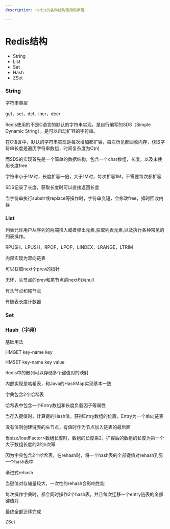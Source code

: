 ```yaml
---
description: redis的各种结构使用和原理

---
```


# Redis结构

- String
- List
- Set
- Hash
- ZSet



### String

字符串类型

get，set，del，incr，decr

Redis使用的不是C语言的默认的字符串实现，是自行编写的SDS（Simple Dynamic String），是可以自动扩容的字符串。

在C语言中，默认的字符串实现是每次增加都扩容，每次所见都回收内存，获取字符串长度是遍历字符串数组，时间复杂度为O(n)

而SDS的实现首先是一个简单的数据结构，包含一个char数组，长度，以及未使用长度free

字符串小于1M时，长度扩容一倍，大于1M时，每次扩容1M，不需要每次都扩容

SDS记录了长度，获取长度时可以直接返回长度

当字符串执行substr或replace等操作时，字符串变短，会修改free，择时回收内存



### List

列表允许用户从序列的两端推入或者弹出元素,获取列表元素,以及执行各种常见的列表操作。

RPUSH，LPUSH，RPOP，LPOP，LINDEX，LRANGE，LTRIM

内部实现为双向链表

可以获取next个prev的指针

无环，头节点的prev和尾节点的next均为null

有头节点和尾节点

有链表长度计数器



### Set





### Hash（字典）

基础用法

HMGET key-name key

HMSET key-name key value

Redis中的散列可以存储多个键值对的映射

内部实现是哈希表，和Java的HashMap实现基本一致

字典包含2个哈希表

哈希表中包含一个Entry数组和长度负载因子等属性

当存入键值时，计算键的Hash值，获得Entry数组的位置，Entry为一个单向链表

没有值则创建链表的头节点，有值时作为节点加入链表的最后面

当size/loadFactor>数组长度时，数组的长度乘2，扩容后的数组的长度为第一个大于数组长度的2的n次幂

因为字典包含2个哈希表，在rehash时，将一个hash表的全部键值对rehash到另一个hash表中

渐进式rehash

当键值对存储量较大，一次性的rehash会影响性能

每次操作字典时，都会同时操作2个hash表，并且每次迁移一个entry链表的全部键值对

最终全部迁移完成



ZSet

